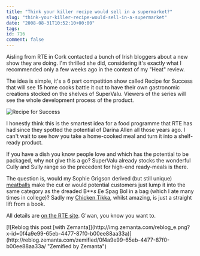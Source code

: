 ```yaml
---
title: "Think your killer recipe would sell in a supermarket?"
slug: "think-your-killer-recipe-would-sell-in-a-supermarket"
date: "2008-08-31T10:52:10+00:00"
tags:
id: 716
comment: false
---
```


Aisling from RTE in Cork contacted a bunch of Irish bloggers about a new show they are doing. I'm thrilled she did, considering it's exactly what I recommended only a few weeks ago in the context of my "Heat" review.

The idea is simple, it's a 6 part competition show called Recipe for Success that will see 15 home cooks battle it out to have their own gastronomic creations stocked on the shelves of SuperValu. Viewers of the series will see the whole development process of the product.

![](http://www.rte.ie/tv/recipeforsuccess/images/recipeforsuccess.jpg "Recipe for Success")

I honestly think this is the smartest idea for a food programme that RTE has had since they spotted the potential of Darina Allen all those years ago. I can't wait to see how you take a home-cooked meal and turn it into a shelf-ready product.

If you have a dish you know people love and which has the potential to be packaged, why not give this a go? SuperValu already stocks the wonderful Cully and Sully range so the precedent for high-end ready-meals is there.

The question is, would my Sophie Grigson derived (but still unique) [meatballs](http://conoroneill.com/2005/09/19/meatballs-in-tomato-sauce/) make the cut or would potential customers just lump it into the same category as the dreaded B***s E*e Spag Bol in a bag (which I ate many times in college)? Sadly my [Chicken Tikka](http://conoroneill.com/2006/10/13/conors-ultra-secret-chicken-tikka-masala-recipe/), whilst amazing, is just a straight lift from a book.

All details are [on the RTE site](http://www.rte.ie/tv/recipeforsuccess/). G'wan, you know you want to.
<div class="zemanta-pixie" style="margin-top: 10px; height: 15px;">[![Reblog this post [with Zemanta]](http://img.zemanta.com/reblog_e.png?x-id=0f4a9e99-65eb-4477-87f0-b00ee88aa33a)](http://reblog.zemanta.com/zemified/0f4a9e99-65eb-4477-87f0-b00ee88aa33a/ "Zemified by Zemanta")</div>
